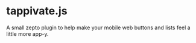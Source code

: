 tappivate.js
============

A small zepto plugin to help make your mobile web buttons and lists feel a little more app-y.